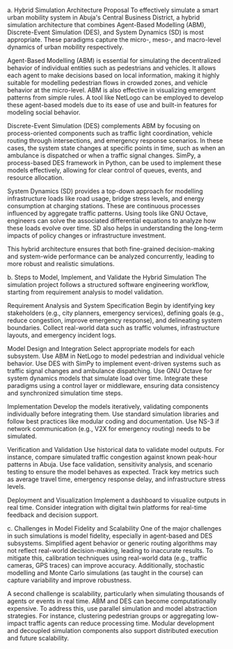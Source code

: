 a. Hybrid Simulation Architecture Proposal
To effectively simulate a smart urban mobility system in Abuja's Central Business District, a hybrid simulation architecture that combines Agent-Based Modelling (ABM), Discrete-Event Simulation (DES), and System Dynamics (SD) is most appropriate. These paradigms capture the micro-, meso-, and macro-level dynamics of urban mobility respectively.

Agent-Based Modelling (ABM) is essential for simulating the decentralized behavior of individual entities such as pedestrians and vehicles. It allows each agent to make decisions based on local information, making it highly suitable for modelling pedestrian flows in crowded zones, and vehicle behavior at the micro-level. ABM is also effective in visualizing emergent patterns from simple rules. A tool like NetLogo can be employed to develop these agent-based models due to its ease of use and built-in features for modeling social behavior.

Discrete-Event Simulation (DES) complements ABM by focusing on process-oriented components such as traffic light coordination, vehicle routing through intersections, and emergency response scenarios. In these cases, the system state changes at specific points in time, such as when an ambulance is dispatched or when a traffic signal changes. SimPy, a process-based DES framework in Python, can be used to implement these models effectively, allowing for clear control of queues, events, and resource allocation.

System Dynamics (SD) provides a top-down approach for modelling infrastructure loads like road usage, bridge stress levels, and energy consumption at charging stations. These are continuous processes influenced by aggregate traffic patterns. Using tools like GNU Octave, engineers can solve the associated differential equations to analyze how these loads evolve over time. SD also helps in understanding the long-term impacts of policy changes or infrastructure investment.

This hybrid architecture ensures that both fine-grained decision-making and system-wide performance can be analyzed concurrently, leading to more robust and realistic simulations.

b. Steps to Model, Implement, and Validate the Hybrid Simulation
The simulation project follows a structured software engineering workflow, starting from requirement analysis to model validation.

Requirement Analysis and System Specification
Begin by identifying key stakeholders (e.g., city planners, emergency services), defining goals (e.g., reduce congestion, improve emergency response), and delineating system boundaries. Collect real-world data such as traffic volumes, infrastructure layouts, and emergency incident logs.

Model Design and Integration
Select appropriate models for each subsystem. Use ABM in NetLogo to model pedestrian and individual vehicle behavior. Use DES with SimPy to implement event-driven systems such as traffic signal changes and ambulance dispatching. Use GNU Octave for system dynamics models that simulate load over time. Integrate these paradigms using a control layer or middleware, ensuring data consistency and synchronized simulation time steps.

Implementation
Develop the models iteratively, validating components individually before integrating them. Use standard simulation libraries and follow best practices like modular coding and documentation. Use NS-3 if network communication (e.g., V2X for emergency routing) needs to be simulated.

Verification and Validation
Use historical data to validate model outputs. For instance, compare simulated traffic congestion against known peak-hour patterns in Abuja. Use face validation, sensitivity analysis, and scenario testing to ensure the model behaves as expected. Track key metrics such as average travel time, emergency response delay, and infrastructure stress levels.

Deployment and Visualization
Implement a dashboard to visualize outputs in real time. Consider integration with digital twin platforms for real-time feedback and decision support.

c. Challenges in Model Fidelity and Scalability
One of the major challenges in such simulations is model fidelity, especially in agent-based and DES subsystems. Simplified agent behavior or generic routing algorithms may not reflect real-world decision-making, leading to inaccurate results. To mitigate this, calibration techniques using real-world data (e.g., traffic cameras, GPS traces) can improve accuracy. Additionally, stochastic modelling and Monte Carlo simulations (as taught in the course) can capture variability and improve robustness.

A second challenge is scalability, particularly when simulating thousands of agents or events in real time. ABM and DES can become computationally expensive. To address this, use parallel simulation and model abstraction strategies. For instance, clustering pedestrian groups or aggregating low-impact traffic agents can reduce processing time. Modular development and decoupled simulation components also support distributed execution and future scalability.

